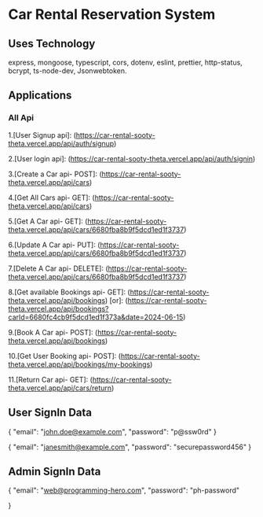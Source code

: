 # Car Rental Reservation System
[Vercel Car Rental api]: (https://car-rental-sooty-theta.vercel.app)

## Uses Technology
 express, mongoose, typescript, cors, dotenv, eslint, prettier, http-status, bcrypt, ts-node-dev, Jsonwebtoken.

## Applications

### All Api
1.[User Signup api]: (https://car-rental-sooty-theta.vercel.app/api/auth/signup)

2.[User login api]: (https://car-rental-sooty-theta.vercel.app/api/auth/signin)

3.[Create a Car api- POST]: (https://car-rental-sooty-theta.vercel.app/api/cars)

4.[Get All Cars api- GET]: (https://car-rental-sooty-theta.vercel.app/api/cars)

5.[Get A Car api- GET]: (https://car-rental-sooty-theta.vercel.app/api/cars/6680fba8b9f5dcd1ed1f3737)

6.[Update A Car api- PUT]: (https://car-rental-sooty-theta.vercel.app/api/cars/6680fba8b9f5dcd1ed1f3737)

7.[Delete A Car api- DELETE]: (https://car-rental-sooty-theta.vercel.app/api/cars/6680fba8b9f5dcd1ed1f3737)

8.[Get available Bookings api- GET]: (https://car-rental-sooty-theta.vercel.app/api/bookings)
[or]: (https://car-rental-sooty-theta.vercel.app/api/bookings?carId=6680fc4cb9f5dcd1ed1f373a&date=2024-06-15)

9.[Book A Car api- POST]: (https://car-rental-sooty-theta.vercel.app/api/bookings)

10.[Get User Booking api- POST]: (https://car-rental-sooty-theta.vercel.app/api/bookings/my-bookings)

11.[Return Car api- GET]: (https://car-rental-sooty-theta.vercel.app/api/cars/return)





## User SignIn Data

{
    "email": "john.doe@example.com",
    "password": "p@ssw0rd"
}

{
  "email": "janesmith@example.com",
  "password": "securepassword456"
}


## Admin SignIn Data

{
  "email": "web@programming-hero.com",
  "password": "ph-password"
  
}







